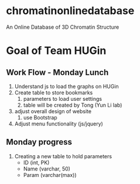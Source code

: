 # chromatinonlinedatabase
An Online Database of 3D Chromatin Structure

# Goal of Team HUGin


## Work Flow - Monday Lunch
1. Understand js to load the graphs on HUGin 
2. Create table to store bookmarks 
   1. parameters to load user settings
   2. table will be created by Tong (Yun Li lab)
3. adjust overall design of website
   1. use Bootstrap
4. Adjust menu functionality (js/jquery)

## Monday progress
1. Creating a new table to hold parameters
   - ID (int, PK)
   - Name (varchar, 50)
   - Param (varchar(max))

